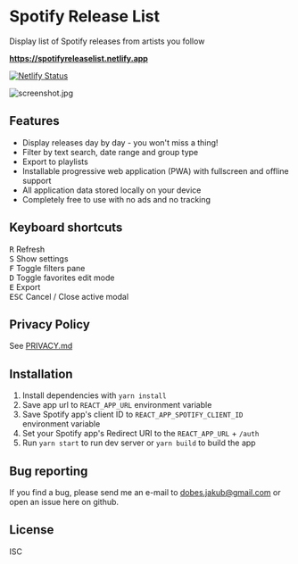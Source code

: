 # Spotify Release List

Display list of Spotify releases from artists you follow

**<https://spotifyreleaselist.netlify.app>**

[![Netlify Status](https://api.netlify.com/api/v1/badges/5b14f602-d76e-47e0-8c3e-6af38e9d49f6/deploy-status)](https://app.netlify.com/sites/spotifyreleaselist/deploys)

![screenshot.jpg](https://raw.githubusercontent.com/jakubito/spotify-release-list-web/master/public/screenshot.jpg?v=1)

## Features

- Display releases day by day - you won't miss a thing!
- Filter by text search, date range and group type
- Export to playlists
- Installable progressive web application (PWA) with fullscreen and offline support
- All application data stored locally on your device
- Completely free to use with no ads and no tracking

## Keyboard shortcuts

<kbd>R</kbd> Refresh  
<kbd>S</kbd> Show settings  
<kbd>F</kbd> Toggle filters pane  
<kbd>D</kbd> Toggle favorites edit mode  
<kbd>E</kbd> Export  
<kbd>ESC</kbd> Cancel / Close active modal

## Privacy Policy

See [PRIVACY.md](https://github.com/jakubito/spotify-release-list/blob/master/PRIVACY.md)

## Installation

1. Install dependencies with `yarn install`
2. Save app url to `REACT_APP_URL` environment variable
3. Save Spotify app's client ID to `REACT_APP_SPOTIFY_CLIENT_ID` environment variable
4. Set your Spotify app's Redirect URI to the `REACT_APP_URL` + `/auth`
5. Run `yarn start` to run dev server or `yarn build` to build the app

## Bug reporting

If you find a bug, please send me an e-mail to dobes.jakub@gmail.com or open an issue here on github.

## License

ISC

